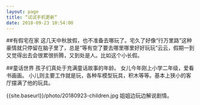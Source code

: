 ```yaml
---
layout: page
title: “试试手机更新”
date: 2018-09-23 10:54:00
---
```

##有假宅在家
这几天中秋放假，也不准备去哪玩了。宅久了好像“行万里路”这种豪情就只停留在脑子里了，总是“等有空了要去哪里哪里好好玩玩”云云，假期一到又觉得出去会很累很折腾，又到处是人。比如这个小长假。

##童话世界
孩子们真处于充满童话故事的年龄。
女儿今年刚上小学二年级，爱看书画画。
小儿则主要工作就是玩，各种车模型玩具，积木等等。基本上狭小的客厅摆满了他的玩具。

{{site.baseurl}}/photo/20180923-children.jpg
姐姐边玩边解说剧情。